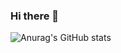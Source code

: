 ### Hi there 👋

![Anurag's GitHub stats](https://github-readme-stats.vercel.app/api?username=anuraghazra&theme=moltack&show_icons=true)
